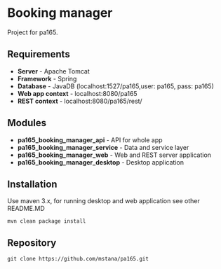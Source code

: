 # Booking manager

Project for pa165.

## Requirements
* __Server__ - Apache Tomcat
* __Framework__ - Spring
* __Database__ - JavaDB (localhost:1527/pa165,user: pa165, pass: pa165)
* __Web app context__ - localhost:8080/pa165
* __REST context__ - localhost:8080/pa165/rest/

## Modules
* __pa165_booking_manager_api__ - API for whole app
* __pa165_booking_manager_service__ - Data and service layer
* __pa165_booking_manager_web__ - Web and REST server application
* __pa165_booking_manager_desktop__ - Desktop application

## Installation
Use maven 3.x, for running desktop and web application see other README.MD

```
mvn clean package install
```

## Repository
```
git clone https://github.com/mstana/pa165.git
```
